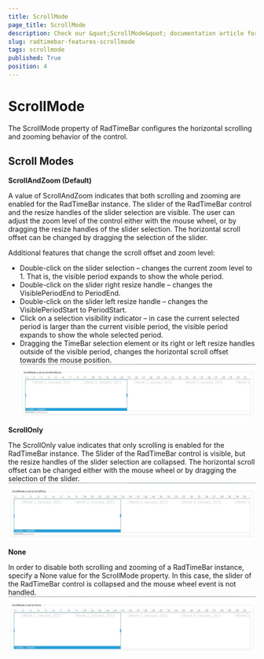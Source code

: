 ```yaml
---
title: ScrollMode
page_title: ScrollMode
description: Check our &quot;ScrollMode&quot; documentation article for the RadTimeBar {{ site.framework_name }} control.
slug: radtimebar-features-scrollmode
tags: scrollmode
published: True
position: 4
---
```


# ScrollMode

The ScrollMode property of RadTimeBar configures the horizontal scrolling and zooming behavior of the control.

## Scroll Modes
__ScrollAndZoom (Default)__

A value of ScrollAndZoom indicates that both scrolling and zooming are enabled for the RadTimeBar instance. The slider of the RadTimeBar control and the resize handles of the slider selection are visible. The user can adjust the zoom level of the control either with the mouse wheel, or by dragging the resize handles of the slider selection. The horizontal scroll offset can be changed by dragging the selection of the slider.        

Additional features that change the scroll offset and zoom level:
* Double-click on the slider selection – changes the current zoom level to 1. That is, the visible period expands to show the whole period.
* Double-click on the slider right resize handle – changes the VisiblePeriodEnd to PeriodEnd.
* Double-click on the slider left resize handle – changes the VisiblePeriodStart to PeriodStart.
* Click on a selection visibility indicator – in case the current selected period is larger than the current visible period, the visible period expands to show the whole selected period.
* Dragging the TimeBar selection element or its right or left resize handles outside of the visible period, changes the horizontal scroll offset towards the mouse position.
![Rad Timebar-features-Scroll Mode-0-Scroll And Zoom](images/RadTimebar-features-ScrollMode-0-ScrollAndZoom.jpg)

__ScrollOnly__

The ScrollOnly value indicates that only scrolling is enabled for the RadTimeBar instance. The Slider of the RadTimeBar control is visible, but the resize handles of the slider selection are collapsed. The horizontal scroll offset can be changed either with the mouse wheel or by dragging the selection of the slider.
![Rad Timebar-features-Scroll Mode-1-Scroll Onlyjpg](images/RadTimebar-features-ScrollMode-1-ScrollOnly.jpg)

__None__

In order to disable both scrolling and zooming of a RadTimeBar instance, specify a None value for the ScrollMode property. In this case, the slider of the RadTimeBar control is collapsed and the mouse wheel event is not handled.         
![Rad Timebar-features-Scroll Mode-2-None](images/RadTimebar-features-ScrollMode-2-None.jpg)
